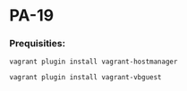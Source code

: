 # PA-19



### Prequisities:

```vagrant plugin install vagrant-hostmanager```

```vagrant plugin install vagrant-vbguest```